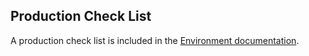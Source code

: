 ## Production Check List
A production check list is included in the [Environment documentation](doc/user-guide/environment.md#multi-node--production-checklist). 
